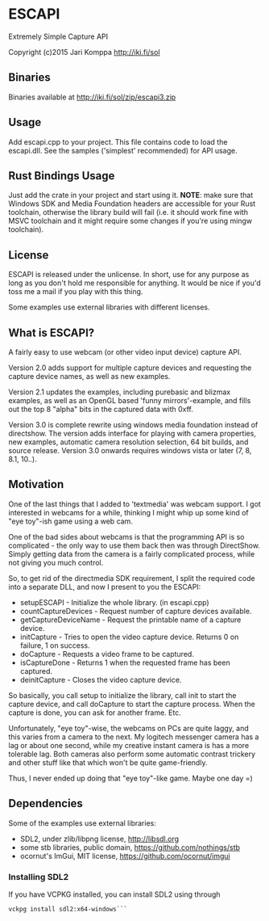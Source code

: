 # ESCAPI
Extremely Simple Capture API

Copyright (c)2015 Jari Komppa
http://iki.fi/sol

## Binaries

Binaries available at http://iki.fi/sol/zip/escapi3.zip

## Usage

Add escapi.cpp to your project. This file contains code 
to load the escapi.dll. See the samples ('simplest' recommended)
for API usage.

## Rust Bindings Usage

Just add the crate in your project and start using it. **NOTE**:
make sure that Windows SDK and Media Foundation headers
are accessible for your Rust toolchain, otherwise the library
build will fail (i.e. it should work fine with MSVC toolchain
and it might require some changes if you're using mingw toolchain).

## License

ESCAPI is released under the unlicense. In short, use for any purpose 
as long as you don't hold me responsible for anything. It would be 
nice if you'd toss me a mail if you play with this thing.

Some examples use external libraries with different licenses.

## What is ESCAPI?

A fairly easy to use webcam (or other video input device) capture 
API.

Version 2.0 adds support for multiple capture devices and requesting
the capture device names, as well as new examples.

Version 2.1 updates the examples, including purebasic and blizmax
examples, as well as an OpenGL based 'funny mirrors'-example, and 
fills out the top 8 "alpha" bits in the captured data with 0xff.

Version 3.0 is complete rewrite using windows media foundation
instead of directshow. The version adds interface for playing
with camera properties, new examples, automatic camera resolution
selection, 64 bit builds, and source release. Version 3.0 onwards
requires windows vista or later (7, 8, 8.1, 10..).

## Motivation

One of the last things that I added to 'textmedia' was webcam support.
I got interested in webcams for a while, thinking I might whip up
some kind of "eye toy"-ish game using a web cam. 

One of the bad sides about webcams is that the programming API is
so complicated - the only way to use them back then was through DirectShow.
Simply getting data from the camera is a fairly complicated process,
while not giving you much control. 

So, to get rid of the directmedia SDK requirement, I split the required
code into a separate DLL, and now I present to you the ESCAPI:

- setupESCAPI - Initialize the whole library. (in escapi.cpp)
- countCaptureDevices - Request number of capture devices available.
- getCaptureDeviceName - Request the printable name of a capture device.
- initCapture - Tries to open the video capture device. Returns 0 on failure, 1 on success.
- doCapture - Requests a video frame to be captured.
- isCaptureDone - Returns 1 when the requested frame has been captured.
- deinitCapture - Closes the video capture device.
  
So basically, you call setup to initialize the library,
call init to start the capture device, and call doCapture to 
start the capture process. When the capture is done, you can ask for 
another frame. Etc.

Unfortunately, "eye toy"-wise, the webcams on PCs are quite laggy,
and this varies from a camera to the next. My logitech messenger
camera has a lag or about one second, while my creative instant camera
is has a more tolerable lag. Both cameras also perform some automatic 
contrast trickery and other stuff like that which won't be quite game-friendly.

Thus, I never ended up doing that "eye toy"-like game. Maybe one day =)

## Dependencies

Some of the examples use external libraries:

- SDL2, under zlib/libpng license, http://libsdl.org
- some stb libraries, public domain, https://github.com/nothings/stb
- ocornut's ImGui, MIT license, https://github.com/ocornut/imgui


### Installing SDL2
If you have VCPKG installed, you can install SDL2 using through
```vcpkg install sdl2:x86-windows
vckpg install sdl2:x64-windows```
